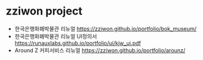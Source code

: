# zziwon project
- 한국은행화폐박물관 리뉴얼 https://zziwon.github.io/portfolio/bok_museum/
- 한국은행화폐박물관 리뉴얼 UI정의서 https://runauxlabs.github.io/portfolio/ui/kjw_ui.pdf
- Around Z 커피서비스 리뉴얼 https://zziwon.github.io/portfolio/arounz/
